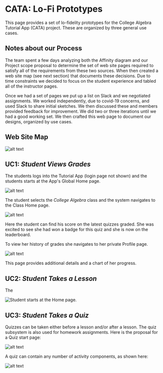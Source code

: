 # CATA: Lo-Fi Prototypes

This page provides a set of lo-fidelity prototypes for the College Algebra Tutorial App (CATA) project.
These are organized by three general use cases.

## Notes about our Process

The team spent a few days analyzing both the Affinity diagram and our Project scope proposal to determine
the set of web site pages required to satisfy all of the requirements from these two sources.  When then created
a web site map (see next section) that documents these decisions.  Due to time constraints we decided to focus on
the student experience and tabled all of the instructor pages.

Once we had a set of pages we put up a list on Slack and we negotiated assignments.  We worked independently, due
to covid-19 concerns, and used Slack to share initial sketches.  We then discussed these and members provided feedback
for improvement.  We did two or three iterations until we had a good working set.  We then crafted this web page to
document our designs, organized by use cases.


## Web Site Map

![alt text](lo-fi/CATA_Web_Site_State_Model.png "Web site state model; shows navigation paths between pages.")

## UC1: _Student Views Grades_

The students logs into the Tutorial App (login page not shown) and the students starts at the App's
Global Home page.

![alt text](lo-fi/CATA_GlobalHomePage_final.jpg "Student starts at the Global Home page.")

The student selects the _College Algebra_ class and the system navigates to the Class Home page.

![alt text](lo-fi/CATA_ClassHomePage.jpg "Student navigates to the Class Home page.")

Here the student can find his score on the latest quizzes graded.  She was excited to see she had won
a badge for this quiz and she is now on the leaderboard.

To view her history of grades she navigates to her private Profile page.

![alt text](lo-fi/cata_user_profile_sketch_v4.jpg "Student view their class-specific profile page.")

This page provides additional details and a chart of her progress.

## UC2: _Student Takes a Lesson_

The 

![Student starts at the Home page.](lo-fi/uc1-home-page.jpg)

## UC3: _Student Takes a Quiz_

Quizzes can be taken either before a lesson and/or after a lesson.  The quiz subsystem is also used
for homework assignments.  Here is the proposal for a Quiz start page:

![alt text](lo-fi/CATA_QuizStartPage.jpg "The Start page for a quiz")

A quiz can contain any number of activity components, as shown here:

![alt text](lo-fi/CATA_QuizContentPage.jpg "A sample content page for a quiz")
